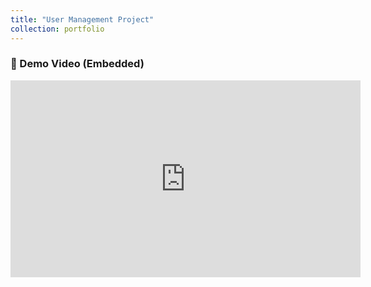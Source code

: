 ```yaml
---
title: "User Management Project"
collection: portfolio
---
```


### 🎥 Demo Video (Embedded)

<iframe width="560" height="315"
    src="https://www.youtube.com/embed/KEjdVFibIq8"
    title="YouTube video player"
    frameborder="0"
    allow="accelerometer; autoplay; clipboard-write; encrypted-media; gyroscope; picture-in-picture; web-share"
    allowfullscreen>
</iframe>
